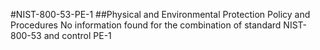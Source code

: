 #NIST-800-53-PE-1
##Physical and Environmental Protection Policy and Procedures
No information found for the combination of standard NIST-800-53 and control PE-1
